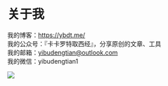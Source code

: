 # 关于我
我的博客：https://ybdt.me/  
我的公众号：『卡卡罗特取西经』，分享原创的文章、工具  
我的邮箱：yibudengtian@outlook.com  
我的微信：yibudengtian1  
<div>
<img src="https://github-readme-stats.vercel.app/api?username=ybdt&show_icons=true&theme=dracula" /> 
</div>
